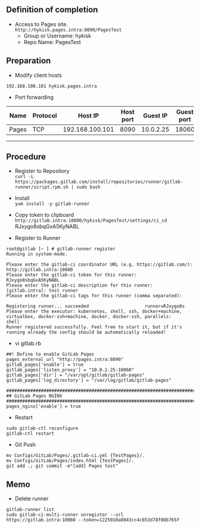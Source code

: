 ## Definition of completion
- Access to Pages site.  
`http://hykisk.pages.intra:8090/PagesTest`
  - Group or Username: hykisk  
  - Repo Name: PagesTest  

## Preparation

- Modify client hosts  
```
192.168.100.101 hykisk.pages.intra
```

- Port forwarding 

| Name  | Protocol |     Host IP     | Host port | Guest IP  | Guest port |
| ----- | -------- | --------------- | --------- | --------- | ---------- |
| Pages | TCP      | 192.168.100.101 | 8090      | 10.0.2.25 | 18060      |

- - - 

## Procedure

- Register to Repository  
`curl -L https://packages.gitlab.com/install/repositories/runner/gitlab-runner/script.rpm.sh | sudo bash`

- Install  
`yum install -y gitlab-runner`

- Copy token to clipboard  
`http://gitlab.intra:10080/hykisk/PagesTest/settings/ci_cd`  
RJxygo8sbqGxA5KyNABL

- Register to Runner
```
root@gitlab [~ ] # gitlab-runner register
Running in system-mode.

Please enter the gitlab-ci coordinator URL (e.g. https://gitlab.com/):
http://gitlab.intra:10080
Please enter the gitlab-ci token for this runner:
RJxygo8sbqGxA5KyNABL
Please enter the gitlab-ci description for this runner:
[gitlab.intra]: test runner
Please enter the gitlab-ci tags for this runner (comma separated):

Registering runner... succeeded                     runner=RJxygo8s
Please enter the executor: kubernetes, shell, ssh, docker+machine, virtualbox, docker-ssh+machine, docker, docker-ssh, parallels:
shell
Runner registered successfully. Feel free to start it, but if it's running already the config should be automatically reloaded!
```


- vi gitlab.rb  
```
##! Define to enable GitLab Pages
pages_external_url "http://pages.intra:8090"
gitlab_pages['enable'] = true
gitlab_pages['listen_proxy'] = "10.0.2.25:18060"
gitlab_pages['dir'] = "/var/opt/gitlab/gitlab-pages"
gitlab_pages['log_directory'] = "/var/log/gitlab/gitlab-pages"

################################################################################
## GitLab Pages NGINX
################################################################################
pages_nginx['enable'] = true
```

- Restart
```
sudo gitlab-ctl reconfigure
gitlab-ctl restart
```

- Git Push
```
mv Configs/GitLab/Pages/.gitlab-ci.yml {TestPages}/.
mv Configs/GitLab/Pages/index.html {TestPages}/.
git add .; git commit -m"[add] Pages test"
```

## Memo
- Delete runner
```
gitlab-runner list
sudo gitlab-ci-multi-runner unregister --url https://gitlab.intra:10080 --token=1225010a8043cc4c853d78f08b765f
```

